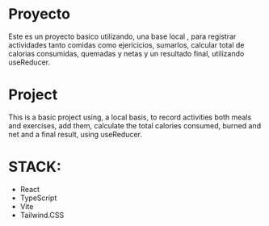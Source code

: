 # Proyecto
Este es un proyecto basico utilizando, una base local , para registrar actividades tanto comidas como ejericicios, sumarlos, calcular total de calorias consumidas, quemadas y netas y un resultado final, utilizando useReducer.

# Project
This is a basic project using, a local basis, to record activities both meals and exercises, add them, calculate the total calories consumed, burned and net and a final result, using useReducer.

# STACK:
 - React
 - TypeScript 
 - Vite 
 - Tailwind.CSS

